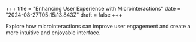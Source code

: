 +++
title = "Enhancing User Experience with Microinteractions"
date = "2024-08-27T05:15:13.843Z"
draft = false
+++

  Explore how microinteractions can improve user engagement and create a more intuitive and enjoyable interface.
        